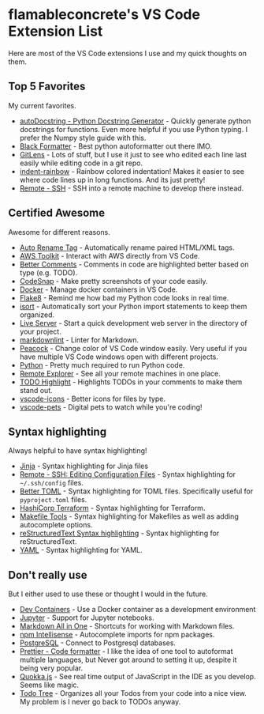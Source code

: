 # flamableconcrete's VS Code Extension List

Here are most of the VS Code extensions I use and my quick thoughts on them.

## Top 5 Favorites

My current favorites.

* [autoDocstring - Python Docstring Generator](https://marketplace.visualstudio.com/items?itemName=njpwerner.autodocstring) - Quickly generate python docstrings for functions. Even more helpful if you use Python typing. I prefer the Numpy style guide with this.
* [Black Formatter](https://marketplace.visualstudio.com/items?itemName=ms-python.black-formatter) - Best python autoformatter out there IMO.
* [GitLens](https://marketplace.visualstudio.com/items?itemName=eamodio.gitlens) - Lots of stuff, but I use it just to see who edited each line last easily while editing code in a git repo.
* [indent-rainbow](https://marketplace.visualstudio.com/items?itemName=oderwat.indent-rainbow) - Rainbow colored indentation! Makes it easier to see where code lines up in long functions. And its just pretty!
* [Remote - SSH](https://marketplace.visualstudio.com/items?itemName=ms-vscode-remote.remote-ssh) - SSH into a remote machine to develop there instead.

## Certified Awesome

Awesome for different reasons.

* [Auto Rename Tag](https://marketplace.visualstudio.com/items?itemName=formulahendry.auto-rename-tag) - Automatically rename paired HTML/XML tags.
* [AWS Toolkit](https://marketplace.visualstudio.com/items?itemName=AmazonWebServices.aws-toolkit-vscode) - Interact with AWS directly from VS Code.
* [Better Comments](https://marketplace.visualstudio.com/items?itemName=aaron-bond.better-comments) - Comments in code are highlighted better based on type (e.g. TODO).
* [CodeSnap](https://marketplace.visualstudio.com/items?itemName=adpyke.codesnap) - Make pretty screenshots of your code easily.
* [Docker](https://marketplace.visualstudio.com/items?itemName=ms-azuretools.vscode-docker) - Manage docker containers in VS Code.
* [Flake8](https://marketplace.visualstudio.com/items?itemName=ms-python.flake8) - Remind me how bad my Python code looks in real time.
* [isort](https://marketplace.visualstudio.com/items?itemName=ms-python.isort) - Automatically sort your Python import statements to keep them organized.
* [Live Server](https://marketplace.visualstudio.com/items?itemName=ritwickdey.LiveServer) - Start a quick development web server in the directory of your project.
* [markdownlint](https://marketplace.visualstudio.com/items?itemName=DavidAnson.vscode-markdownlint) - Linter for Markdown.
* [Peacock](https://marketplace.visualstudio.com/items?itemName=johnpapa.vscode-peacock) - Change color of VS Code window easily. Very useful if you have multiple VS Code windows open with different projects.
* [Python](https://marketplace.visualstudio.com/items?itemName=ms-python.python) - Pretty much required to run Python code.
* [Remote Explorer](https://marketplace.visualstudio.com/items?itemName=ms-vscode.remote-explorer) - See all your remote machines in one place.
* [TODO Highlight](https://marketplace.visualstudio.com/items?itemName=wayou.vscode-todo-highlight) - Highlights TODOs in your comments to make them stand out.
* [vscode-icons](https://marketplace.visualstudio.com/items?itemName=vscode-icons-team.vscode-icons) - Better icons for files by type.
* [vscode-pets](https://marketplace.visualstudio.com/items?itemName=tonybaloney.vscode-pets) - Digital pets to watch while you're coding!

## Syntax highlighting

Always helpful to have syntax highlighting!

* [Jinja](https://marketplace.visualstudio.com/items?itemName=wholroyd.jinja) - Syntax highlighting for Jinja files
* [Remote - SSH: Editing Configuration Files](https://marketplace.visualstudio.com/items?itemName=ms-vscode-remote.remote-ssh-edit) - Syntax highlighting for `~/.ssh/config` files.
* [Better TOML](https://marketplace.visualstudio.com/items?itemName=bungcip.better-toml) - Syntax highlighting for TOML files. Specifically useful for `pyproject.toml` files.
* [HashiCorp Terraform](https://marketplace.visualstudio.com/items?itemName=HashiCorp.terraform) - Syntax highlighting for Terraform.
* [Makefile Tools](https://marketplace.visualstudio.com/items?itemName=ms-vscode.makefile-tools) - Syntax highlighting for Makefiles as well as adding autocomplete options.
* [reStructuredText Syntax highlighting](https://marketplace.visualstudio.com/items?itemName=trond-snekvik.simple-rst) - Syntax highlighting for reStructuredText.
* [YAML](https://marketplace.visualstudio.com/items?itemName=redhat.vscode-yaml) - Syntax highlighting for YAML.

## Don't really use

But I either used to use these or thought I would in the future.

* [Dev Containers](https://marketplace.visualstudio.com/items?itemName=ms-vscode-remote.remote-containers) - Use a Docker container as a development environment
* [Jupyter](https://marketplace.visualstudio.com/items?itemName=ms-toolsai.jupyter) - Support for Jupyter notebooks.
* [Markdown All in One](https://marketplace.visualstudio.com/items?itemName=yzhang.markdown-all-in-one) - Shortcuts for working with Markdown files.
* [npm Intellisense](https://marketplace.visualstudio.com/items?itemName=christian-kohler.npm-intellisense) - Autocomplete imports for npm packages.
* [PostgreSQL](https://marketplace.visualstudio.com/items?itemName=ckolkman.vscode-postgres) - Connect to Postgresql databases.
* [Prettier - Code formatter](https://marketplace.visualstudio.com/items?itemName=esbenp.prettier-vscode) - I like the idea of one tool to autoformat multiple languages, but Never got around to setting it up, despite it being very popular.
* [Quokka.js](https://marketplace.visualstudio.com/items?itemName=WallabyJs.quokka-vscode) - See real time output of JavaScript in the IDE as you develop. Seems like magic.
* [Todo Tree](https://marketplace.visualstudio.com/items?itemName=Gruntfuggly.todo-tree) - Organizes all your Todos from your code into a nice view. My problem is I never go back to TODOs anyway.
